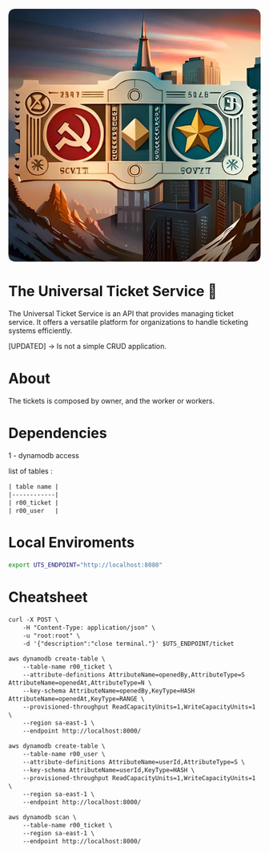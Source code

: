![soviet.png](src/main/resources/images/soviet.png)

# The Universal Ticket Service :ticket:

The Universal Ticket Service is an API that provides managing ticket service. It offers a versatile platform for organizations to handle ticketing systems efficiently.

[UPDATED] -> Is not a simple CRUD application. 

# About

The tickets is composed by owner, and the worker or workers.

# Dependencies

1 - dynamodb access

list of tables :

    | table name |
    |------------|
    | r00_ticket |
    | r00_user   |


#  Local Enviroments

```bash
export UTS_ENDPOINT="http://localhost:8080"

```

# Cheatsheet 

```shell
curl -X POST \
    -H "Content-Type: application/json" \
    -u "root:root" \
    -d '{"description":"close terminal."}' $UTS_ENDPOINT/ticket
```

```shell
aws dynamodb create-table \
    --table-name r00_ticket \
    --attribute-definitions AttributeName=openedBy,AttributeType=S AttributeName=openedAt,AttributeType=N \
    --key-schema AttributeName=openedBy,KeyType=HASH AttributeName=openedAt,KeyType=RANGE \
    --provisioned-throughput ReadCapacityUnits=1,WriteCapacityUnits=1 \
    --region sa-east-1 \
    --endpoint http://localhost:8000/
```

```shell
aws dynamodb create-table \
    --table-name r00_user \
    --attribute-definitions AttributeName=userId,AttributeType=S \
    --key-schema AttributeName=userId,KeyType=HASH \
    --provisioned-throughput ReadCapacityUnits=1,WriteCapacityUnits=1 \
    --region sa-east-1 \
    --endpoint http://localhost:8000/
```

```shell
aws dynamodb scan \
    --table-name r00_ticket \
    --region sa-east-1 \
    --endpoint http://localhost:8000/
```
